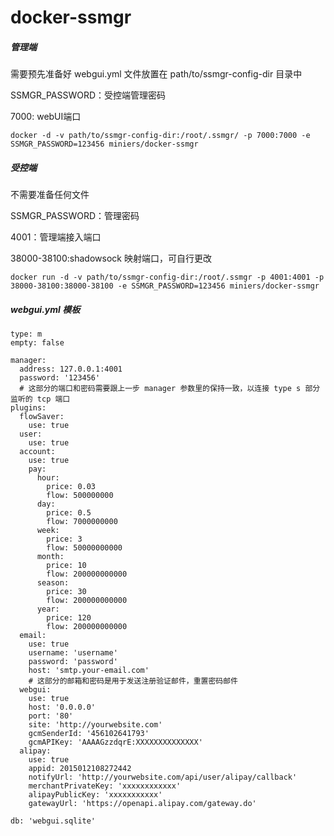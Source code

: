 # docker-ssmgr

##### 管理端

需要预先准备好 webgui.yml 文件放置在 path/to/ssmgr-config-dir 目录中

SSMGR_PASSWORD：受控端管理密码

7000: webUI端口

` docker -d -v path/to/ssmgr-config-dir:/root/.ssmgr/ -p 7000:7000 -e SSMGR_PASSWORD=123456 miniers/docker-ssmgr `

##### 受控端

不需要准备任何文件

SSMGR_PASSWORD：管理密码

4001：管理端接入端口

38000-38100:shadowsock 映射端口，可自行更改


` docker run -d -v path/to/ssmgr-config-dir:/root/.ssmgr -p 4001:4001 -p 38000-38100:38000-38100 -e SSMGR_PASSWORD=123456 miniers/docker-ssmgr `


##### webgui.yml 模板

``` 
type: m
empty: false

manager:
  address: 127.0.0.1:4001
  password: '123456'
  # 这部分的端口和密码需要跟上一步 manager 参数里的保持一致，以连接 type s 部分监听的 tcp 端口
plugins:
  flowSaver:
    use: true
  user:
    use: true
  account:
    use: true
    pay:
      hour:
        price: 0.03
        flow: 500000000
      day:
        price: 0.5
        flow: 7000000000
      week:
        price: 3
        flow: 50000000000
      month:
        price: 10
        flow: 200000000000
      season:
        price: 30
        flow: 200000000000
      year:
        price: 120
        flow: 200000000000
  email:
    use: true
    username: 'username'
    password: 'password'
    host: 'smtp.your-email.com'
    # 这部分的邮箱和密码是用于发送注册验证邮件，重置密码邮件
  webgui:
    use: true
    host: '0.0.0.0'
    port: '80'
    site: 'http://yourwebsite.com'
    gcmSenderId: '456102641793'
    gcmAPIKey: 'AAAAGzzdqrE:XXXXXXXXXXXXXX'
  alipay:
    use: true
    appid: 2015012108272442
    notifyUrl: 'http://yourwebsite.com/api/user/alipay/callback'
    merchantPrivateKey: 'xxxxxxxxxxxx'
    alipayPublicKey: 'xxxxxxxxxxx'
    gatewayUrl: 'https://openapi.alipay.com/gateway.do'

db: 'webgui.sqlite'
```

